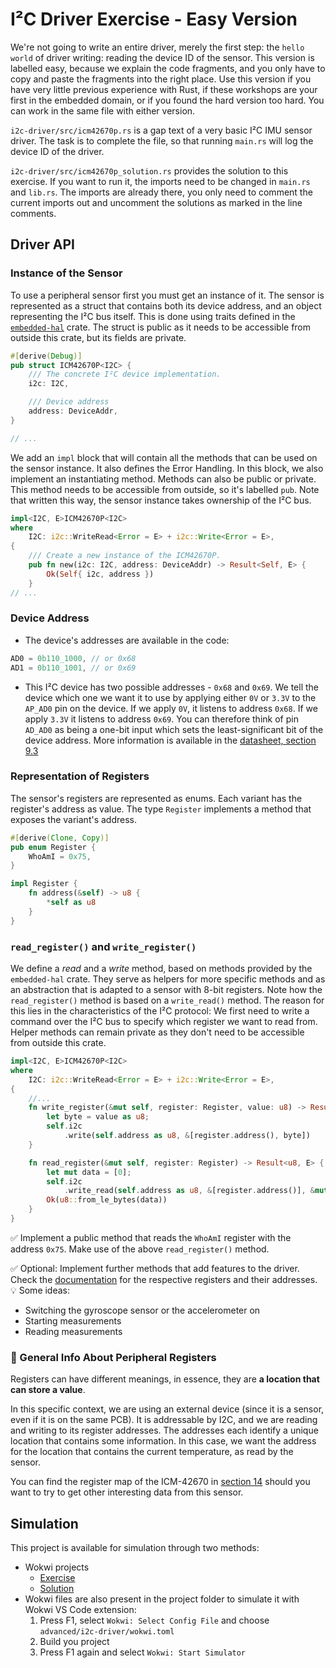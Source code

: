 # I²C Driver Exercise - Easy Version

We're not going to write an entire driver, merely the first step: the `hello world` of driver writing: reading the device ID of the sensor. This version is labelled easy, because we explain the code fragments, and you only have to copy and paste the fragments into the right place. Use this version if you have very little previous experience with Rust, if these workshops are your first in the embedded domain, or if you found the hard version too hard. You can work in the same file with either version.

`i2c-driver/src/icm42670p.rs` is a gap text of a very basic I²C IMU sensor driver. The task is to complete the file, so that running `main.rs` will log the device ID of the driver.

`i2c-driver/src/icm42670p_solution.rs` provides the solution to this exercise. If you want to run it, the imports need to be changed in `main.rs` and `lib.rs`. The imports are already there, you only need to comment the current imports out and uncomment the solutions as marked in the line comments.

## Driver API

### Instance of the Sensor

To use a peripheral sensor first you must get an instance of it. The sensor is represented as a struct that contains both its device address, and an object representing the I²C bus itself. This is done using traits defined in the [`embedded-hal`](https://docs.rs/embedded-hal/latest/embedded_hal/) crate. The struct is public as it needs to be accessible from outside this crate, but its fields are private.

```rust
#[derive(Debug)]
pub struct ICM42670P<I2C> {
    /// The concrete I²C device implementation.
    i2c: I2C,

    /// Device address
    address: DeviceAddr,
}

// ...
```

We add an `impl` block that will contain all the methods that can be used on the sensor instance. It also defines the Error Handling. In this block, we also implement an instantiating method. Methods can also be public or private. This method needs to be accessible from outside, so it's labelled `pub`. Note that written this way, the sensor instance takes ownership of the I²C bus.

```rust
impl<I2C, E>ICM42670P<I2C>
where
    I2C: i2c::WriteRead<Error = E> + i2c::Write<Error = E>,
{
    /// Create a new instance of the ICM42670P.
    pub fn new(i2c: I2C, address: DeviceAddr) -> Result<Self, E> {
        Ok(Self{ i2c, address })
    }
// ...
```
### Device Address

- The device's addresses are available in the code:

```rust
AD0 = 0b110_1000, // or 0x68
AD1 = 0b110_1001, // or 0x69
```

- This I²C device has two possible addresses - `0x68` and `0x69`.
We tell the device which one we want it to use by applying either `0V` or `3.3V` to the `AP_AD0` pin on the device. If we apply `0V`, it listens to address `0x68`. If we apply `3.3V` it listens to address `0x69`. You can therefore think of pin `AD_AD0` as being a one-bit input which sets the least-significant bit of the device address.
More information is available in the [datasheet, section 9.3](https://invensense.tdk.com/wp-content/uploads/2021/07/DS-000451-ICM-42670-P-v1.0.pdf)

### Representation of Registers

The sensor's registers are represented as enums. Each variant has the register's address as value. The type `Register` implements a method that exposes the variant's address.

```rust
#[derive(Clone, Copy)]
pub enum Register {
    WhoAmI = 0x75,
}

impl Register {
    fn address(&self) -> u8 {
        *self as u8
    }
}

```

### `read_register()` and `write_register()`

We define a _read_ and a _write_ method, based on methods provided by the `embedded-hal` crate. They serve as helpers for more specific methods and as an abstraction that is adapted to a sensor with 8-bit registers. Note how the `read_register()` method is based on a `write_read()` method. The reason for this lies in the characteristics of the I²C protocol: We first need to write a command over the I²C bus to specify which register we want to read from. Helper methods can remain private as they don't need to be accessible from outside this crate.

```rust
impl<I2C, E>ICM42670P<I2C>
where
    I2C: i2c::WriteRead<Error = E> + i2c::Write<Error = E>,
{
    //...
    fn write_register(&mut self, register: Register, value: u8) -> Result<(), E> {
        let byte = value as u8;
        self.i2c
            .write(self.address as u8, &[register.address(), byte])
    }

    fn read_register(&mut self, register: Register) -> Result<u8, E> {
        let mut data = [0];
        self.i2c
            .write_read(self.address as u8, &[register.address()], &mut data)?;
        Ok(u8::from_le_bytes(data))
    }
}
```

✅ Implement a public method that reads the `WhoAmI` register with the address `0x75`. Make use of the above `read_register()` method.


✅ Optional: Implement further methods that add features to the driver. Check the [documentation](https://invensense.tdk.com/wp-content/uploads/2021/07/DS-000451-ICM-42670-P-v1.0.pdf) for the respective registers and their addresses. 💡 Some ideas:
* Switching the gyroscope sensor or the accelerometer on
* Starting measurements
* Reading measurements

### 🔎 General Info About Peripheral Registers

Registers can have different meanings, in essence, they are **a location that can store a value**.

In this specific context, we are using an external device (since it is a sensor, even if it is on the same PCB). It is addressable by I2C, and we are reading and writing to its register addresses. The addresses each identify a unique location that contains some information. In this case, we want the address for the location that contains the current temperature, as read by the sensor.

You can find the register map of the ICM-42670 in [section 14](https://invensense.tdk.com/wp-content/uploads/2021/07/DS-000451-ICM-42670-P-v1.0.pdf) should you want to try to get other interesting data from this sensor.



## Simulation

This project is available for simulation through two methods:
- Wokwi projects
  - [Exercise](https://wokwi.com/projects/360728357589094401?build-cache=disable)
  - [Solution](https://wokwi.com/projects/333375074521317970?build-cache=disable)
- Wokwi files are also present in the project folder to simulate it with Wokwi VS Code extension:
   1. Press F1, select `Wokwi: Select Config File` and choose `advanced/i2c-driver/wokwi.toml`
   2. Build you project
   3. Press F1 again and select `Wokwi: Start Simulator`

